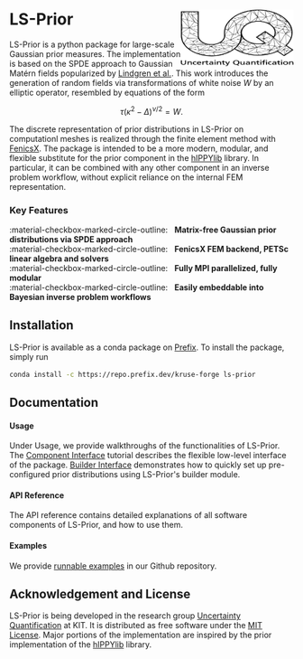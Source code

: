 # LS-Prior [<img src="images/uq_logo.png" width="200" height="100" alt="UQ at KIT" align="right">](https://www.scc.kit.edu/forschung/uq.php)

LS-Prior is a python package for large-scale Gaussian prior measures. The implementation is based on the SPDE approach to Gaussian Matérn fields popularized by
[Lindgren et al.](https://rss.onlinelibrary.wiley.com/doi/10.1111/j.1467-9868.2011.00777.x).
This work introduces the generation of random fields via transformations of white noise $W$ by an elliptic operator, resembled by equations of the form

$$
\begin{equation*}
    \tau (\kappa^2 - \Delta)^{\nu/2} = W.
\end{equation*}
$$

The discrete representation of prior distributions in LS-Prior on computationl meshes is realized through the finite element method with [FenicsX](https://fenicsproject.org/). The package is
intended to be a more modern, modular, and flexible substitute for the prior component in the [hIPPYlib](https://hippylib.github.io/) library. In particular, it can be combined with any other component in an inverse problem workflow, without explicit reliance on the internal FEM
representation.

### Key Features
:material-checkbox-marked-circle-outline: &nbsp; **Matrix-free Gaussian prior distributions via SPDE approach** <br>
:material-checkbox-marked-circle-outline: &nbsp; **FenicsX FEM backend, PETSc linear algebra and solvers** <br>
:material-checkbox-marked-circle-outline: &nbsp; **Fully MPI parallelized, fully modular** <br>
:material-checkbox-marked-circle-outline: &nbsp; **Easily embeddable into Bayesian inverse problem workflows**

## Installation

LS-Prior is available as a conda package on [Prefix](https://prefix.dev/channels/kruse-forge/packages/ls-prior). To install the package, simply run
```bash
conda install -c https://repo.prefix.dev/kruse-forge ls-prior
```

## Documentation

#### Usage

Under Usage, we provide walkthroughs of the functionalities of LS-Prior.
The [Component Interface](usage/components.md) tutorial describes the flexible low-level interface
of the package. [Builder Interface](usage/builder.md) demonstrates how to quickly set up
pre-configured prior distributions using LS-Prior's builder module.

#### API Reference

The API reference contains detailed explanations of all software components of LS-Prior, and how to use them.

#### Examples

We provide [runnable examples](https://github.com/UQatKIT/LS-Prior/tree/main/examples) in our Github repository.

## Acknowledgement and License

LS-Prior is being developed in the research group [Uncertainty Quantification](https://www.scc.kit.edu/forschung/uq.php) at KIT. It is distributed as free software under the [MIT License](https://choosealicense.com/licenses/mit/). Major portions of the implementation are inspired by the
prior implementation of the [hIPPYlib](https://hippylib.github.io/) library.
